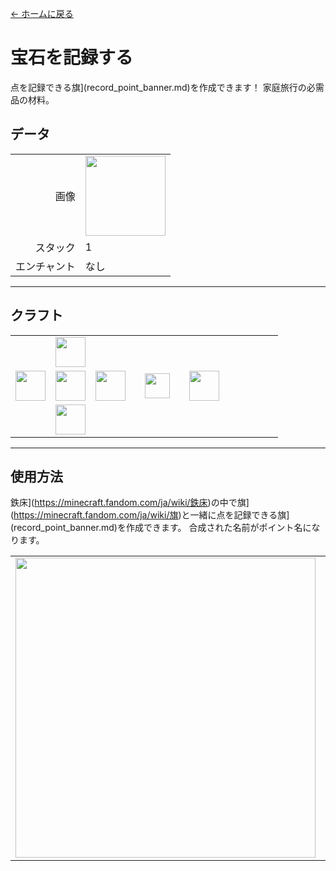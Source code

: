 [← ホームに戻る](../)
# 宝石を記録する
点を記録できる旗](record_point_banner.md)を作成できます！
家庭旅行の必需品の材料。

## データ
<table>
    <tr><td align="end">画像</td><td><img src="https://i.imgur.com/5IDgby3.png" width="128"/></td></tr>
    <tr><td align="end">スタック</td><td>1</td></tr>
    <tr><td align="end">エンチャント</td><td>なし</td></tr>
</table>

---

## クラフト
<table>
    <tr><td></td><td><img src="https://i.imgur.com/wkLqvqi.png" width="48"/></td><td></td><td colspan="3"></td></tr>
    <tr><td><img src="https://i.imgur.com/wkLqvqi.png" width="48"/></td><td><img src="https://i.imgur.com/fWIUn4F.png" width="48"/></td><td><img src="https://i.imgur.com/wkLqvqi.png" width="48"/></td><td width="70" align="center"><img src="https://i.imgur.com/VE0KqIE.png" width="40"/></td><td><img src="https://i.imgur.com/5IDgby3.png" width="48"/></td><td width="70"></td></tr>
    <tr><td></td><td><img src="https://i.imgur.com/wkLqvqi.png" width="48"/></td><td></td><td colspan="3"></td></tr>
</table>

---

## 使用方法
鉄床](https://minecraft.fandom.com/ja/wiki/鉄床)の中で旗](https://minecraft.fandom.com/ja/wiki/旗)と一緒に点を記録できる旗](record_point_banner.md)を作成できます。
合成された名前がポイント名になります。

<table>
    <tr><td><img src="https://i.imgur.com/Xq6yCL5.png" width="480"/></td><td><img src="https://i.imgur.com/YE5JOw8.png" width="480"/></td></tr>
</table>
